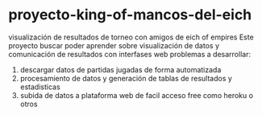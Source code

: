 # proyecto-king-of-mancos-del-eich
visualización de resultados de torneo con amigos de eich of empires
Este proyecto buscar poder aprender sobre visualización de datos y comunicación de resultados con interfases web
problemas a desarrollar:
1) descargar datos de partidas jugadas de forma automatizada
2) procesamiento de datos y generación de tablas de resultados y estadisticas
3) subida de datos a plataforma web de facil acceso free como heroku o otros
